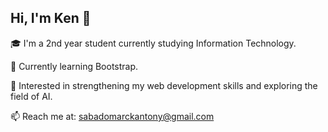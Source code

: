 ## Hi, I'm Ken 👋

🎓 I'm a 2nd year student currently studying Information Technology.

🔧 Currently learning Bootstrap.

📘 Interested in strengthening my web development skills and exploring the field of AI.

📫 Reach me at: sabadomarckantony@gmail.com

<!--
**Anthony77-fool/Anthony77-fool** is a ✨ _special_ ✨ repository because its `README.md` (this file) appears on your GitHub profile.

Here are some ideas to get you started:

- 🔭 I’m currently working on ...
- 🌱 I’m currently learning ...
- 👯 I’m looking to collaborate on ...
- 🤔 I’m looking for help with ...
- 💬 Ask me about ...
- 📫 How to reach me: ...
- 😄 Pronouns: ...
- ⚡ Fun fact: ...
-->
